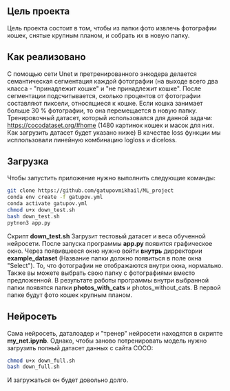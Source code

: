 ## Цель проекта
Цель проекта состоит в том, чтобы из папки фото извлечь фотографии кошек, снятые крупным планом, и собрать их в новую папку. 
## Как реализовано
С помощью сети Unet и претренированного энкодера делается семантическая сегментация каждой фотографии
(на выходе всего два класса - "принадлежит кошке" и "не принадлежит кошке". После сегментации подсчитывается, сколько процентов от фотографии составляют пиксели, относящиеся к кошке. Если кошка занимает больше 30 % фотографии, то она перемещается в новую папку. 
Тренировочный датасет, который использовался для данной задачи:
https://cocodataset.org/#home
(1480 картинок кошек и масок для них. Как загрузить датасет будет указано ниже)
В качестве loss функции мы исплользовали линейную комбинацию logloss и diceloss.

## Загрузка
Чтобы запустить приложение нужно выполнить следующие команды:
```bash  
git clone https://github.com/gatupovmikhail/ML_project  
conda env create -f gatupov.yml  
conda activate gatupov.yml  
chmod u+x down_test.sh  
bash down_test.sh  
pytnon3 app.py  
```
Скрипт **down_test.sh** Загрузит тестовый датасет и веса обученной нейросети. 
После запуска программы **app.py** появится графическое окно. Через появившееся окно нужно войти **внутрь** дирректории **example_dataset** (Название папки должно появиться в поле окна "Select"). То, что фотографии не отображаются внутри окна, нормально. 
Также вы можете выбрать свою папку с фотографиями вместо предложенной.
В результате работы программы внутри выбранной папки появятся папки **photos_with_cats** и photos_without_cats. В первой папке будут фото кошек крупным планом.

## Нейросеть
Сама нейросеть, даталоадер и "тренер" нейросети находятся в скрипте **my_net.ipynb**. Однако, чтобы заново потренировать модель нужно загрузить полный датасет данных с сайта COCO:
```bash
chmod u+x down_full.sh  
bash down_full.sh    
```
И загружаться он будет довольно долго. 
